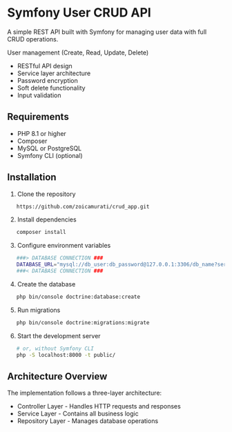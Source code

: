 # Symfony User CRUD API
A simple REST API built with Symfony for managing user data with full CRUD operations.

User management (Create, Read, Update, Delete)
- RESTful API design
- Service layer architecture
- Password encryption
- Soft delete functionality
- Input validation

## Requirements

- PHP 8.1 or higher
- Composer
- MySQL or PostgreSQL
- Symfony CLI (optional)


## Installation
1. Clone the repository
```bash  
   https://github.com/zoicamurati/crud_app.git
   ```

2. Install dependencies
```bash  
   composer install 
 ```
3. Configure environment variables
```bash
   ###> DATABASE CONNECTION ###
   DATABASE_URL="mysql://db_user:db_password@127.0.0.1:3306/db_name?serverVersion=8.0"
   ###< DATABASE CONNECTION ###
   ```
4. Create the database
```bash
   php bin/console doctrine:database:create
```
5. Run migrations
```bash
   php bin/console doctrine:migrations:migrate
```
6. Start the development server
```bash symfony server:start
   # or, without Symfony CLI
   php -S localhost:8000 -t public/
```
## Architecture Overview
The implementation follows a three-layer architecture:

- Controller Layer - Handles HTTP requests and responses
- Service Layer - Contains all business logic
- Repository Layer - Manages database operations